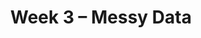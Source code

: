 ---
    title: Week 3 – Messy Data
    weekNumber: 3
    days:
      - date: 2023-4-17
        events:
          "**LEC 7**{: .label .label-lecture } Relational Algebra, Data Cleaning":
            " [Ch. 4](https://notes.dsc80.com/content/04/introduction.html)"
                
          "**Lab 2**{: .label .label-lab } **More Pandas (due 4/17)**":
      - date: 2023-4-19
        events:
          "**LEC 8**{: .label .label-lecture } Unfaithful Data, Hypothesis Testing":
            " [CIT 11](https://inferentialthinking.com/chapters/11/Testing_Hypotheses.html)"
          "**DIS 2**{: .label .label-disc } **Lab 2 Reflection**":
            ""
      - date: 2023-4-20
        events:
          "**PROJ 1**{: .label .label-proj } **Gradebook 💯 (due 4/20)**":
      - date: 2023-4-21
        events:
          "**LEC 9**{: .label .label-lecture } Hypothesis Testing":
            " [CIT 11](https://inferentialthinking.com/chapters/11/Testing_Hypotheses.html)"
                
---